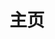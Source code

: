 ---
home: true
bgImage: test2.gif
bgImageStyle: {
  width: 100%,
  height: 60%
}
layout: BlogHome
icon: home
title: 主页
#heroImage: /logo.png
heroText: false
tagline:  
heroFullScreen: false
projects:
  - icon: /logo.png
    name: Index
    desc: 个人主页
    link: http://www.aiyin.xyz

  - icon: link
    name: LinkedIn
    desc: 领英个人主页
    link: https://www.linkedin.cn/in/junkuiqiu

  - icon: /leetcode.jpg
    name: leetcodeLink
    desc: 力扣个人主页
    link: https://leetcode.cn/u/aiyin-v/

footer: '<a href="/about/About">关于网站</a>'
---